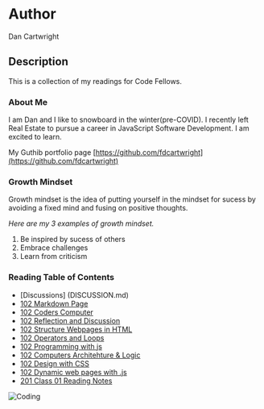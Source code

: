 # Author
Dan Cartwright

## Description
This is a collection of my readings for Code Fellows.

### About Me
I am Dan and I like to snowboard in the winter(pre-COVID). I recently left Real Estate to pursue a career in JavaScript Software Development. I am excited to learn.

My Guthib portfolio page [https://github.com/fdcartwright](https://github.com/fdcartwright)

### Growth Mindset
Growth mindset is the idea of putting yourself in the mindset for sucess by avoiding a fixed mind and fusing on positive thoughts. 

*Here are my 3 examples of growth mindset.*
1. Be inspired by sucess of others
2. Embrace challenges
3. Learn from criticism

### Reading Table of Contents
- [Discussions] (DISCUSSION.md)
- [102 Markdown Page](/102/markdown.md)
- [102 Coders Computer](/102/Coders_Computer.md)
- [102 Reflection and Discussion](/102/Reflection_and_Discussion.md)
- [102 Structure Webpages in HTML](/102/Structure_webpages_HTML.md)
- [102 Operators and Loops](/102/Operators_Loops.md)
- [102 Programming with js](/102/Programming_with_JS.md)
- [102 Computers Architehture & Logic](/102/Computer_Architechture_logic.md)
- [102 Design with CSS](/102/Design_with_CSS.md)
- [102 Dynamic web pages with .js](/102/Dynamic_webpages_with_js.md)
- [201 Class 01 Reading Notes](/201/class-01.md)



![Coding](https://image.freepik.com/free-photo/various-computer-equipment-with-programming-code-screens-table-dark-room-cyber-security-concept-copy-space_236854-23136.jpg)
